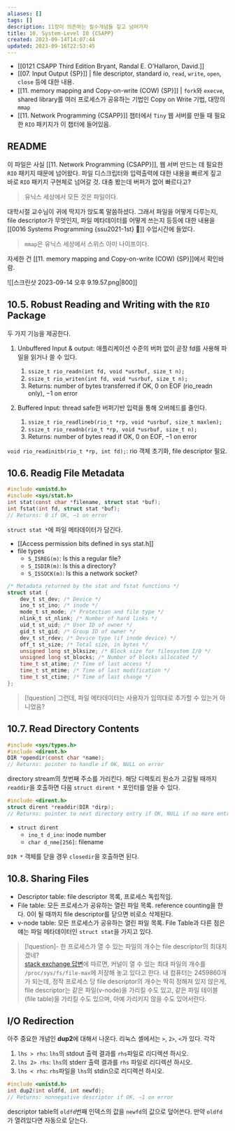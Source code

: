```yaml
---
aliases: []
tags: []
description: 11장이 의존하는 필수개념들 짚고 넘어가자
title: 10. System-Level IO {CSAPP}
created: 2023-09-14T14:07:44
updated: 2023-09-16T22:53:45
---
```

- [[0121 CSAPP Third Edition Bryant, Randal E. O'Hallaron, David.]]
- [[07. Input Output {SP}]] | file descriptor, standard io, `read`, `write`, `open`, `close` 등에 대한 내용.
- [[11. memory mapping and Copy-on-write (COW) {SP}]] | `fork`와 `execve`, shared library를 여러 프로세스가 공유하는 기법인 Copy on Write 기법, 대망의 `mmap`
- [[11. Network Programming {CSAPP}]] 챕터에서 `Tiny` 웹 서버를 만들 때 필요한 `RIO` 패키지가 이 챕터에 들어있음.

## README

이 파일은 사실 [[11. Network Programming {CSAPP}]], 웹 서버 만드는 데 필요한 `RIO` 패키지 때문에 넘어왔다. 파일 디스크립터와 입력출력에 대한 내용을 빠르게 짚고 바로 `RIO` 패키지 구현체로 넘어갈 것. 대충 봤는데 버퍼가 없어 빠르다고?

> 유닉스 세상에서 모든 것은 파일이다.

대학시절 교수님이 귀에 딱지가 앉도록 말씀하셨다. 그래서 파일을 어떻게 다루는지, file descriptor가 무엇인지, 파일 메타데이터를 어떻게 쓰는지 등등에 대한 내용을 [[0016 Systems Programming {ssu2021-1st} 🐼]] 수업시간에 들었다.

> `mmap`은 유닉스 세상에서 스위스 아미 나이프이다.

자세한 건 [[11. memory mapping and Copy-on-write (COW) {SP}]]에서 확인바람.

![[스크린샷 2023-09-14 오후 9.19.57.png|800]]

## 10.5. Robust Reading and Writing with the `RIO` Package

두 가지 기능을 제공한다.

1. Unbuffered Input & output: 애플리케이션 수준의 버퍼 없이 곧장 fd를 사용해 파일을 읽거나 쓸 수 있다.
	1. `ssize_t rio_readn(int fd, void *usrbuf, size_t n);`
	2. `ssize_t rio_writen(int fd, void *usrbuf, size_t n);`
	3. Returns: number of bytes transferred if OK, 0 on EOF (rio_readn only), −1 on error
 
2. Buffered Input: thread safe한 버퍼기반 입력을 통해 오버헤드를 줄인다.
	1. `ssize_t rio_readlineb(rio_t *rp, void *usrbuf, size_t maxlen);`
	2. `ssize_t rio_readnb(rio_t *rp, void *usrbuf, size_t n);`
	3. Returns: number of bytes read if OK, 0 on EOF, −1 on error

`void rio_readinitb(rio_t *rp, int fd);`: rio 객체 초기화, file descriptor 필요.

## 10.6. Readig File Metadata

```c
#include <unistd.h> 
#include <sys/stat.h> 
int stat(const char *filename, struct stat *buf); 
int fstat(int fd, struct stat *buf); 
// Returns: 0 if OK, −1 on error
```

`struct stat *`에 파일 메타데이터가 담긴다. 

- [[Access permission bits defined in sys stat.h]]
- file types
	- `S_ISREG(m)`: Is this a regular file?
	- `S_ISDIR(m)`: Is this a directory?
	- `S_ISSOCK(m)`: Is this a network socket?

```c
/* Metadata returned by the stat and fstat functions */ 
struct stat { 
	dev_t st_dev; /* Device */ 
	ino_t st_ino; /* inode */ 
	mode_t st_mode; /* Protection and file type */ 
	nlink_t st_nlink; /* Number of hard links */ 
	uid_t st_uid; /* User ID of owner */ 
	gid_t st_gid; /* Group ID of owner */ 
	dev_t st_rdev; /* Device type (if inode device) */ 
	off_t st_size; /* Total size, in bytes */ 
	unsigned long st_blksize; /* Block size for filesystem I/O */ 
	unsigned long st_blocks; /* Number of blocks allocated */ 
	time_t st_atime; /* Time of last access */ 
	time_t st_mtime; /* Time of last modification */ 
	time_t st_ctime; /* Time of last change */
};
```

> [!question] 그런데, 파일 메타데이터는 사용자가 임의대로 추가할 수 있는거 아니었음?

## 10.7. Read Directory Contents

```c
#include <sys/types.h> 
#include <dirent.h> 
DIR *opendir(const char *name);
// Returns: pointer to handle if OK, NULL on error
```

directory stream의 첫번째 주소를 가리킨다. 해당 디렉토리 원소가 고갈될 때까지 `readdir`을 호출하면 다음 `struct dirent *` 포인터를 얻을 수 있다. 

```c
#include <dirent.h> 
struct dirent *readdir(DIR *dirp); 
// Returns: pointer to next directory entry if OK, NULL if no more entries or error
```

- `struct dirent`
	- `ino_t d_ino`: inode number
	- `char d_nme[256]`: filename

`DIR *` 객체를 닫을 경우 `closedir`을 호출하면 된다.

## 10.8. Sharing Files

- Descriptor table: file descriptor 목록, 프로세스 독립적임.
- File table: 모든 프로세스가 공유하는 열린 파일 목록. reference counting을 한다. 0이 될 때까지 file descriptor를 닫으면 비로소 삭제된다.
- v-node table: 모든 프로세스가 공유하는 열린 파일 목록. File Table과 다른 점은 얘는 파일 메타데이터인 `struct stat`을 가지고 있다.

> [!question]- 한 프로세스가 열 수 있는 파일의 개수는 file descriptor의 최대치겠네?  
> [stack exchange 답변](https://unix.stackexchange.com/a/84244)에 따르면, 커널이 열 수 있는 최대 파일의 개수를 `/proc/sys/fs/file-max`에 저장해 놓고 있다고 한다. 내 컴퓨터는 2459860개가 되는데, 정작 프로세스 당 file descriptor의 개수는 딱히 정해져 있지 않은게, file descriptor는 같은 파일(v-node)을 가리킬 수도 있고, 같은 파일 테이블(file table)을 가리킬 수도 있으며, 아예 가리키지 않을 수도 있어서란다.

## I/O Redirection

아주 중요한 개념인 **dup2**에 대해서 나온다. 리눅스 셸에서는 `>`, `2>`, `<`가 있다. 각각 

1. `lhs > rhs`: `lhs`의 stdout 출력 결과를 `rhs`파일로 리디렉션 하시오.
2. `lhs 2> rhs`: `lhs`의 stderr 출력 결과를 `rhs` 파일로 리디렉션 하시오.
3. `lhs < rhs`: `rhs`파일을 `lhs`의 stdin으로 리디렉션 하시오.

```c
#include <unistd.h> 
int dup2(int oldfd, int newfd); 
// Returns: nonnegative descriptor if OK, −1 on error
```

descriptor table의 `oldfd`번째 인덱스의 값을 `newfd`의 값으로 덮어쓴다. 만약 `oldfd`가 열려있다면 자동으로 닫는다.
